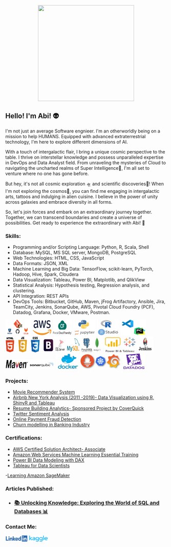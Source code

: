 <p align="center">
  <img width="300" height="300" src="/icons/consciousness.gif">
</p>
<h2>Hello! I'm Abi! 👽</h2>

<p>
I'm not just an average Software engnieer. I'm an otherworldly being on a mission to help HUMANS. Equipped with advanced extraterrestrial technology, I'm here to explore different dimensions of AI.

With a touch of intergalactic flair, I bring a unique cosmic perspective to the table. I thrive on interstellar knowledge and possess unparalleled expertise in DevOps and Data Analyst field. From unraveling the mysteries of Cloud to navigating the uncharted realms of Super Intelligence👾, I'm all set to venture where no one has gone before.

But hey, it's not all cosmic exploration 🛸 and scientific discoveries📡! When I'm not exploring the cosmos🌌, you can find me engaging in intergalactic arts, tattoos and indulging in alien cuisine. I believe in the power of unity across galaxies and embrace diversity in all forms.

So, let's join forces and embark on an extraordinary journey together. Together, we can transcend boundaries and create a universe of possibilities. Get ready to experience the extraordinary with Abi! 🚀

</p>

<h3>Skills:</h3>

- Programming and/or Scripting Language: Python, R, Scala, Shell
- Database: MySQL, MS SQL server, MongoDB, PostgreSQL
- Web Technologies: HTML, CSS, JavaScript
- Data Formats: JSON, XML
- Machine Learning and Big Data: TensorFlow, scikit-learn, PyTorch, Hadoop, Hive, Spark, Cloudera
- Data Visualization: Tableau, Power BI, Matplotlib, and QlikView
- Statistical Analysis: Hypothesis testing, Regression analysis, and clustering.
- API Integration: REST APIs
- DevOps Tools: Bitbucket, GitHub, Maven, jFrog Artifactory, Ansible, Jira, TeamCity, Jenkins, SonarQube, AWS, Pivotal Cloud Foundry (PCF), Datadog, Grafana, Docker, VMware, Postman.

<p align="left"> 
    <img width="80" height="50" src="/icons/git.jpg">
    <img width="60" height="50" src="/icons/aws.png">
    <img width="60" height="50" src="/icons/pcf.png">
    <img width="70" height="50" src="/icons/py.png">
    <img width="70" height="50" src="/icons/rcode.png">
    <img width="80" height="50" src="/icons/vscode-pycharm.png">
    <img width="150" height="50" src="/icons/html_css_js_bootstrap.png">
    <img width="150" height="50" src="/icons/db.jpg">
    <img width="100" height="50" src="/icons/tab_powerbi.png">
    <img width="50" height="50" src="/icons/jenkins.jpg">
    <img width="70" height="30" src="icons/maven.png">
    <img width="80" height="30" src="icons/sonarqube.png">
    <img width="70" height="50" src="/icons/doc.png">
    <img width="130" height="50" src="/icons/grafana_prometheus_kube.png">
    <img width="70" height="50" src="/icons/datadog.jpg">
</p>

<h3>Projects:</h3>

- [Movie Recommender System](https://github.com/abidikshit/Projects/tree/master/MovieRecommender)
- [Airbnb New York Analysis (2011 -2019)- Data Visualization using R, ShinyR and Tableau](https://github.com/abidikshit/R_Projects/blob/master/ALY6070-CommunicationAndVisualization/FinalProject/ALY6070_G7_FinalProject.pdf)
- [Resume Building Analytics- Sponsored Project by CoverQuick](https://github.com/abidikshit/Python/blob/master/ALY6080-XN_CoverQuick_Project/FinalCoverQuickAnalysis/ALY6080_Final_Report_CoverQuick.pdf)
- [Twitter Sentiment Analysis](https://github.com/abidikshit/Python/blob/master/ALY6110-DataManagementAndBigData/Twitter/ALY6110_FinalProjectMilestone–BasicAnalysisandDashboard.pdf)
- [Online Payment Fraud Detection](https://github.com/abidikshit/Python/blob/master//ALY6040-Data_Mining/FinalProject/ALY6040_OnlineFraudDetection_FinalProject.pdf)
- [Churn modelling in Banking Industry](https://github.com/abidikshit/R_Projects/blob/master/ALY6015-IntermediateAnalytics/FinalProject/ALY6015_Group1_Final_project.pdf)

<h3>Certifications:</h3>

- [AWS Certified Solution Architect- Associate](https://www.linkedin.com/feed/update/urn:li:activity:6598586311408476160/?updateEntityUrn=urn%3Ali%3Afs_feedUpdate%3A%28V2%2Curn%3Ali%3Aactivity%3A6598586311408476160%29)
- [Amazon Web Services Machine Learning Essential Training](https://www.linkedin.com/learning/certificates/15ec6fff6c82d70ed4028b3bbf12e75fc477ea04750bc1ed24ff6786fd93b6a8)
- [Power BI Data Modeling with DAX](https://www.linkedin.com/learning/certificates/fd552f0e605ffb9f51c1b4264af282e174d93c76f5ad3bdb3f3a587a4e1b6f5a)
- [Tableau for Data Scientists](https://www.linkedin.com/learning/certificates/3309650a39442d1ee591b9e70e2b5a4f3525b942e08fa31cdd9840c6ef0d0c01?u=74653650)

-[Learning Amazon SageMaker](https://www.linkedin.com/learning/certificates/e0092cbfdf240ed905f45e4bd7f3137be45495803a735cbe87965c770b996ecf)


<h3>Articles Published:<h3>

- [📚 Unlocking Knowledge: Exploring the World of SQL and Databases 📊](https://www.linkedin.com/pulse/top-50-sql-interview-questions-data-analystscientist-role-dikshit)

<h3>Contact Me:</h3>
<p align="left">
    <a href="https://www.linkedin.com/in/abhilash-dikshit" target="blank"><img align="center" src="/icons/linkedin.png" alt="abhilash-dikshit" height="20" width="70" /></a>
    <a href="https://www.kaggle.com/abhilashdikshit" target="blank"><img align="center" src="/icons/Kaggle.png" alt="abhilash-dikshit" height="20" width="60" /></a> 
</p>

